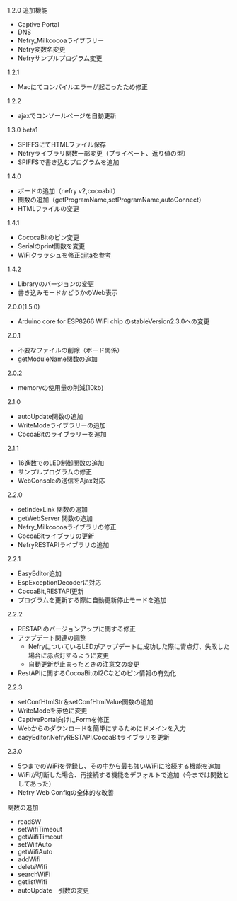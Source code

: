 1.2.0 追加機能

- Captive Portal
- DNS
- Nefry_Milkcocoaライブラリー
- Nefry変数名変更
- Nefryサンプルプログラム変更

1.2.1 

- Macにてコンパイルエラーが起こったため修正

1.2.2

- ajaxでコンソールページを自動更新

1.3.0 beta1

- SPIFFSにてHTMLファイル保存
- Nefryライブラリ関数一部変更（プライベート、返り値の型）
- SPIFFSで書き込むプログラムを追加

1.4.0

- ボードの追加（nefry v2,cocoabit）
- 関数の追加（getProgramName,setProgramName,autoConnect）
- HTMLファイルの変更

1.4.1

- CococaBitのピン変更
- Serialのprint関数を変更
- WiFiクラッシュを修正[qiitaを参考](http://qiita.com/7of9/items/73f9d216f9810333ef9b)

1.4.2

- Libraryのバージョンの変更
- 書き込みモードかどうかのWeb表示

2.0.0(1.5.0)

- Arduino core for ESP8266 WiFi chip のstableVersion2.3.0への変更

2.0.1

- 不要なファイルの削除（ボード関係）
- getModuleName関数の追加

2.0.2

- memoryの使用量の削減(10kb)

2.1.0

- autoUpdate関数の追加
- WriteModeライブラリーの追加
- CocoaBitのライブラリーを追加

2.1.1

- 16進数でのLED制御関数の追加
- サンプルプログラムの修正
- WebConsoleの送信をAjax対応

2.2.0

- setIndexLink 関数の追加
- getWebServer 関数の追加
- Nefry_Milkcocoaライブラリの修正
- CocoaBitライブラリの更新
- NefryRESTAPIライブラリの追加

2.2.1

- EasyEditor追加
- EspExceptionDecoderに対応
- CocoaBit,RESTAPI更新
- プログラムを更新する際に自動更新停止モードを追加

2.2.2

- RESTAPIのバージョンアップに関する修正
- アップデート関連の調整
  - NefryについているLEDがアップデートに成功した際に青点灯、失敗した場合に赤点灯するように変更
  - 自動更新が止まったときの注意文の変更
- RestAPIに関するCocoaBitのI2Cなどのピン情報の有効化

2.2.3

- setConfHtmlStr＆setConfHtmlValue関数の追加
- WriteModeを赤色に変更
- CaptivePortal向けにFormを修正
- Webからのダウンロードを簡単にするためにドメインを入力
- easyEditor.NefryRESTAPI.CocoaBitライブラリを更新

2.3.0

- 5つまでのWiFiを登録し、その中から最も強いWiFiに接続する機能を追加
- WiFiが切断した場合、再接続する機能をデフォルトで追加（今までは関数としてあった）
- Nefry Web Configの全体的な改善

関数の追加

- readSW
- setWifiTimeout
- getWifiTimeout
- setWiifAuto
- getWifiAuto
- addWifi
- deleteWifi
- searchWiFi
- getlistWifi
- autoUpdate　引数の変更
